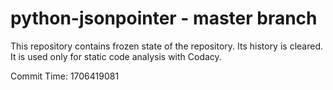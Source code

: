 # python-jsonpointer - master branch

This repository contains frozen state of the repository.
Its history is cleared. It is used only for static code
analysis with Codacy.

Commit Time: 1706419081